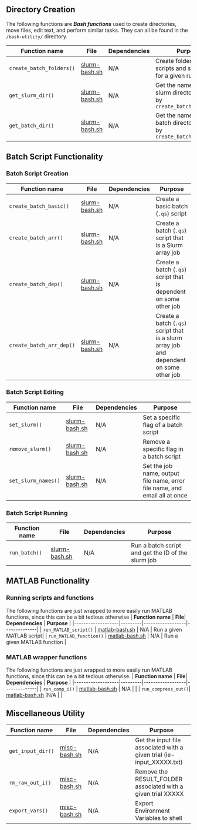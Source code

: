 ## Directory Creation
The following functions are ***Bash functions*** used to create directories, move files, edit text, and perform similar tasks. They can all be found in the `/bash-utility/` directory.

| **Function name** | **File**| **Dependencies** | **Purpose**  |
|-------------------|---------|------------------|--------------|
| `create_batch_folders()` | [slurm-bash.sh](bash-utility/slurm-bash.sh)   | N/A | Create folders for batch scripts and slurm logs for a given run |
| `get_slurm_dir()` | [slurm-bash.sh](bash-utility/slurm-bash.sh)   | N/A | Get the name of the slurm directory created by `create_batch_folders()` |
| `get_batch_dir()`| [slurm-bash.sh](bash-utility/slurm-bash.sh)   | N/A | Get the name of the batch directory created by `create_batch_folders()`|

## Batch Script Functionality
### Batch Script Creation
| **Function name** | **File**| **Dependencies** | **Purpose**  |
|-------------------|---------|------------------|--------------|
| `create_batch_basic()`| [slurm-bash.sh](bash-utility/slurm-bash.sh)   | N/A | Create a basic batch (`.qs`) script                                      |
| `create_batch_arr()`| [slurm-bash.sh](bash-utility/slurm-bash.sh)   | N/A | Create a batch (`.qs`) script that is a Slurm array job|
| `create_batch_dep()`  | [slurm-bash.sh](bash-utility/slurm-bash.sh)   | N/A | Create a batch (`.qs`) script that is dependent on some other job |
| `create_batch_arr_dep()` | [slurm-bash.sh](bash-utility/slurm-bash.sh)   | N/A | Create a batch (`.qs`) script that is a slurm array job and dependent on some other job |

### Batch Script Editing
| **Function name** | **File**| **Dependencies** | **Purpose**  |
|-------------------|---------|------------------|--------------|
| `set_slurm()` | [slurm-bash.sh](bash-utility/slurm-bash.sh)   | N/A | Set a specific flag of a batch script |
| `remove_slurm()`  | [slurm-bash.sh](bash-utility/slurm-bash.sh)   | N/A | Remove a specific flag in a batch script |
| `set_slurm_names()` | [slurm-bash.sh](bash-utility/slurm-bash.sh)   | N/A   | Set the job name, output file name, error file name, and email all at once|

### Batch Script Running
| **Function name** | **File**| **Dependencies** | **Purpose**  |
|-------------------|---------|------------------|--------------|
| `run_batch()`            | [slurm-bash.sh](bash-utility/slurm-bash.sh)   | N/A | Run a batch script and get the ID of the slurm job   |

## MATLAB Functionality
### Running scripts and functions
The following functions are just wrapped to more easily run MATLAB functions, since this can be a bit tedious otherwise
| **Function name** | **File**| **Dependencies** | **Purpose**  |
|-------------------|---------|------------------|--------------|
| `run_MATLAB_script()`    | [matlab-bash.sh](bash-utility/matlab-bash.sh) | N/A   | Run a given MATLAB script|
| `run_MATLAB_function()`  | [matlab-bash.sh](bash-utility/matlab-bash.sh) | N/A              | Run a given MATLAB function  |

### MATLAB wrapper functions
The following functions are just wrapped to more easily run MATLAB functions, since this can be a bit tedious otherwise.
| **Function name** | **File**| **Dependencies** | **Purpose**  |
|-------------------|---------|------------------|--------------|
| `run_comp_i()`   | [matlab-bash.sh](bash-utility/matlab-bash.sh) | N/A | |
| `run_compress_out()`| [matlab-bash.sh](bash-utility/matlab-bash.sh) |N/A  | |


## Miscellaneous Utility
| **Function name** | **File**| **Dependencies** | **Purpose**  |
|-------------------|---------|------------------|--------------|
| `get_input_dir()`| [misc-bash.sh](bash-utility/misc-bash.sh) | N/A | Get the input file associated with a given trial (ie- input_XXXXX.txt)   |
| `rm_raw_out_i()`| [misc-bash.sh](bash-utility/misc-bash.sh) | N/A | Remove the RESULT_FOLDER associated with a given trial XXXXX |
| `export_vars()`| [misc-bash.sh](bash-utility/misc-bash.sh) | N/A  | Export Environment Variables to shell |